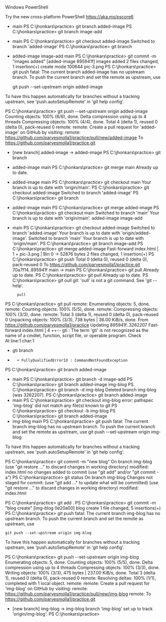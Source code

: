 Windows PowerShell

Try the new cross-platform PowerShell https://aka.ms/pscore6

* main
PS C:\jhonkars\practice> git branch added-image
PS C:\jhonkars\practice> git branch
  image-add
* main
PS C:\jhonkars\practice> git checkout added-image
Switched to branch 'added-image'
PS C:\jhonkars\practice> git branch
* added-image
  image-add
  main
PS C:\jhonkars\practice> git commit -m "images added"
[added-image 895941f] images added
 2 files changed, 1 insertion(+)
 create mode 100644 pic-3.png
PS C:\jhonkars\practice> git push
fatal: The current branch added-image has no upstream branch.
To push the current branch and set the remote as upstream, use

    git push --set-upstream origin added-image

To have this happen automatically for branches without a tracking
upstream, see 'push.autoSetupRemote' in 'git help config'.

PS C:\jhonkars\practice> git push --set-upstream origin added-image
Counting objects: 100% (6/6), done.
Delta compression using up to 4 threads
Compressing objects: 100% (4/4), done.
Total 4 (delta 1), reused 0 (delta 0), pack-reused 0
remote:
remote: Create a pull request for 'added-image' on GitHub by visiting:
remote:      https://github.com/parvesmolla1/practice/pull/new/added-image
To https://github.com/parvesmolla1/practice.git
 * [new branch]      added-image -> added-image
PS C:\jhonkars\practice> git branch
* added-image
  main
PS C:\jhonkars\practice> git merge main
Already up to date.
* added-image
  main
PS C:\jhonkars\practice> git checkout main
Your branch is up to date with 'origin/main'.
PS C:\jhonkars\practice> git checkout added-image
Switched to branch 'added-image'
PS C:\jhonkars\practice> git branch
* added-image
  main
PS C:\jhonkars\practice> git merge added-image
PS C:\jhonkars\practice> git checkout main
Switched to branch 'main'
Your branch is up to date with 'origin/main'.
  added-image
  image-add
* main
PS C:\jhonkars\practice> git checkout added-image
Switched to branch 'added-image'
Your branch is up to date with 'origin/added-image'.
Switched to branch 'main'
Your branch is up to date with 'origin/main'.
PS C:\jhonkars\practice> git branch
  image-add
PS C:\jhonkars\practice> git merge added-image
Fast-forward
 index.html |   1 +
 pic-3.png  | Bin 0 -> 52876 bytes
 2 files changed, 1 insertion(+)
PS C:\jhonkars\practice> git push
Total 0 (delta 0), reused 0 (delta 0), pack-reused 0
To https://github.com/parvesmolla1/practice.git
   70a7f14..895941f  main -> main
PS C:\jhonkars\practice> git pull
Already up to date.
PS C:\jhonkars\practice> git pull
Already up to date.
PS C:\jhonkars\practice> git oull
git: 'oull' is not a git command. See 'git --help'.

        pull
PS C:\jhonkars\practice> git pull
remote: Enumerating objects: 5, done.
remote: Counting objects: 100% (5/5), done.
remote: Compressing objects: 100% (3/3), done.
remote: Total 3 (delta 1), reused 0 (delta 0), pack-reused 0
Unpacking objects: 100% (3/3), 738 bytes | 36.00 KiB/s, done.
From https://github.com/parvesmolla1/practice
Updating 895941f..3262207
Fast-forward
 index.html | 4 ++--
gti : The term 'gti' is not recognized as the name of a cmdlet, function, script file, or operable program. Check    
At line:1 char:1
+ gti branch
+ ~~~
    + FullyQualifiedErrorId : CommandNotFoundException
PS C:\jhonkars\practice> git branch
  added-image
* main
PS C:\jhonkars\practice> git branch -d image-add
PS C:\jhonkars\practice> git branch
  added-image
  img-blog
PS C:\jhonkars\practice> git branch -d img-blog
Deleted branch img-blog (was 3262207).
PS C:\jhonkars\practice> git branch
  added-image
* main
PS C:\jhonkars\practice> git checkout img-blog
error: pathspec 'img-blog' did not match any file(s) known to git
PS C:\jhonkars\practice> git checkout -b img-blog
PS C:\jhonkars\practice> git branch
  added-image
* img-blog
  main
PS C:\jhonkars\practice> git push
fatal: The current branch img-blog has no upstream branch.
To push the current branch and set the remote as upstream, use
    git push --set-upstream origin img-blog

To have this happen automatically for branches without a tracking
upstream, see 'push.autoSetupRemote' in 'git help config'.

PS C:\jhonkars\practice> git commit -m "new blog"
On branch img-blog
  (use "git restore <file>..." to discard changes in working directory)
        modified:   index.html
no changes added to commit (use "git add" and/or "git commit -a")
PS C:\jhonkars\practice> git status
On branch img-blog
Changes not staged for commit:
  (use "git add <file>..." to update what will be committed)
  (use "git restore <file>..." to discard changes in working directory)
        modified:   index.html

PS C:\jhonkars\practice> git add .
PS C:\jhonkars\practice> git commit -m "blog create"
[img-blog 0e20a00] blog create
 1 file changed, 5 insertions(+)
PS C:\jhonkars\practice> git push
fatal: The current branch img-blog has no upstream branch.
To push the current branch and set the remote as upstream, use

    git push --set-upstream origin img-blog

To have this happen automatically for branches without a tracking
upstream, see 'push.autoSetupRemote' in 'git help config'.

PS C:\jhonkars\practice> git push --set-upstream origin img-blog
Enumerating objects: 5, done.
Counting objects: 100% (5/5), done.
Delta compression using up to 4 threads
Compressing objects: 100% (3/3), done.
Writing objects: 100% (3/3), 475 bytes | 237.00 KiB/s, done.
Total 3 (delta 1), reused 0 (delta 0), pack-reused 0
remote: Resolving deltas: 100% (1/1), completed with 1 local object.
remote: 
remote: Create a pull request for 'img-blog' on GitHub by visiting:
remote:      https://github.com/parvesmolla1/practice/pull/new/img-blog
remote:
To https://github.com/parvesmolla1/practice.git
 * [new branch]      img-blog -> img-blog
branch 'img-blog' set up to track 'origin/img-blog'.
PS C:\jhonkars\practice> 